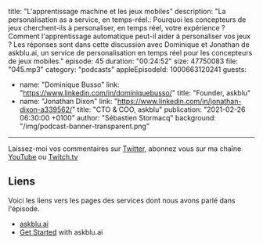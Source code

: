 title: "L'apprentissage machine et les jeux mobiles"
description: "La personalisation as a service, en temps-réel.: Pourquoi les concepteurs de jeux cherchent-ils à personaliser, en temps réel, votre expérience ? Comment l'apprentissage automatique peut-il aider à personaliser vos jeux ? Les réponses sont dans cette discussion avec Dominique et Jonathan de askblu.ai, un service de personalisation en temps réel pour les concepteurs de jeux mobiles."
episode: 45
duration: "00:24:52"
size: 47750083
file: "045.mp3"
category: "podcasts"
appleEpisodeId: 1000663120241
guests:
  - name: "Dominique Busso"
    link: "https://www.linkedin.com/in/dominiquebusso/"
    title: "Founder, askblu"
  - name: "Jonathan Dixon"
    link: "https://www.linkedin.com/in/jonathan-dixon-a339562/"
    title: "CTO & COO, askblu"
publication: "2021-02-26 06:30:00 +0100"
author: "Sébastien Stormacq"
background: "/img/podcast-banner-transparent.png"
---

Laissez-moi vos commentaires sur [Twitter](https://twitter.com/sebsto), abonnez vous sur ma chaîne [YouTube](https://www.youtube.com/sebsto) ou [Twitch.tv](https://www.twitch.tv/sebAWS)

## Liens

Voici les liens vers les pages des services dont nous avons parlé dans l'épisode.

- [askblu.ai](https://askblu.ai/)
- [Get Started](https://askblu.ai/integration/) with askblu.ai
